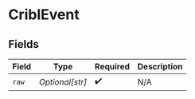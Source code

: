 # CriblEvent


## Fields

| Field              | Type               | Required           | Description        |
| ------------------ | ------------------ | ------------------ | ------------------ |
| `raw`              | *Optional[str]*    | :heavy_check_mark: | N/A                |